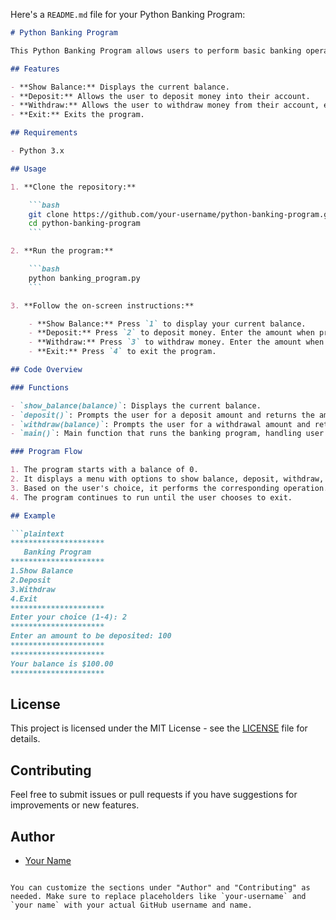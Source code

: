 Here's a `README.md` file for your Python Banking Program:

```markdown
# Python Banking Program

This Python Banking Program allows users to perform basic banking operations such as checking the balance, depositing money, and withdrawing money. It runs in a console environment, prompting the user for input and displaying the current balance.

## Features

- **Show Balance:** Displays the current balance.
- **Deposit:** Allows the user to deposit money into their account.
- **Withdraw:** Allows the user to withdraw money from their account, ensuring they have sufficient funds.
- **Exit:** Exits the program.

## Requirements

- Python 3.x

## Usage

1. **Clone the repository:**

    ```bash
    git clone https://github.com/your-username/python-banking-program.git
    cd python-banking-program
    ```

2. **Run the program:**

    ```bash
    python banking_program.py
    ```

3. **Follow the on-screen instructions:**

    - **Show Balance:** Press `1` to display your current balance.
    - **Deposit:** Press `2` to deposit money. Enter the amount when prompted.
    - **Withdraw:** Press `3` to withdraw money. Enter the amount when prompted.
    - **Exit:** Press `4` to exit the program.

## Code Overview

### Functions

- `show_balance(balance)`: Displays the current balance.
- `deposit()`: Prompts the user for a deposit amount and returns the amount if valid.
- `withdraw(balance)`: Prompts the user for a withdrawal amount and returns the amount if valid.
- `main()`: Main function that runs the banking program, handling user input and calling the appropriate functions.

### Program Flow

1. The program starts with a balance of 0.
2. It displays a menu with options to show balance, deposit, withdraw, or exit.
3. Based on the user's choice, it performs the corresponding operation.
4. The program continues to run until the user chooses to exit.

## Example

```plaintext
*********************
   Banking Program   
*********************
1.Show Balance
2.Deposit
3.Withdraw
4.Exit
*********************
Enter your choice (1-4): 2
*********************
Enter an amount to be deposited: 100
*********************
*********************
Your balance is $100.00
*********************
```

## License

This project is licensed under the MIT License - see the [LICENSE](LICENSE) file for details.

## Contributing

Feel free to submit issues or pull requests if you have suggestions for improvements or new features.

## Author

- [Your Name](https://github.com/your-username)

```

You can customize the sections under "Author" and "Contributing" as needed. Make sure to replace placeholders like `your-username` and `your name` with your actual GitHub username and name.